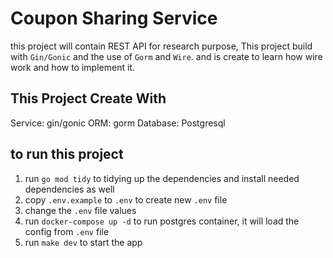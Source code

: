 # Coupon Sharing Service
this project will contain REST API for research purpose, This project build with `Gin/Gonic` and the use of `Gorm` and `Wire`. and is create to learn how wire work and how to implement it.

## This Project Create With
Service: gin/gonic
ORM: gorm
Database: Postgresql

## to run this project
1. run `go mod tidy` to tidying up the dependencies and install needed dependencies as well
2. copy `.env.example` to `.env` to create new `.env` file
3. change the `.env` file values
4. run `docker-compose up -d` to run postgres container, it will load the config from `.env` file
5. run `make dev` to start the app
